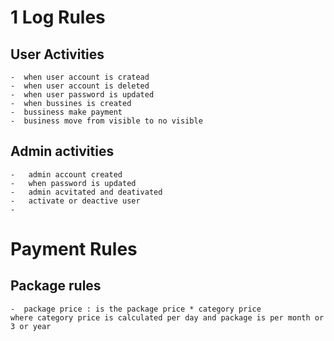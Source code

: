 # 1 Log Rules

## User Activities

    -  when user account is cratead
    -  when user account is deleted
    -  when user password is updated
    -  when bussines is created
    -  bussiness make payment
    -  business move from visible to no visible

## Admin activities

    -   admin account created
    -   when password is updated
    -   admin acvitated and deativated
    -   activate or deactive user
    -

# Payment Rules

## Package rules

    -  package price : is the package price * category price
    where category price is calculated per day and package is per month or 3 or year

